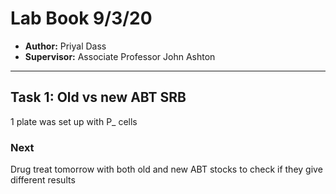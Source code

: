 # Lab Book 9/3/20
- **Author:** Priyal Dass
- **Supervisor:** Associate Professor John Ashton
------------------------------------------------------------------
## Task 1: Old vs new ABT SRB

1 plate was set up with P_ cells

### Next
Drug treat tomorrow with both old and new ABT stocks to check if they give different results
